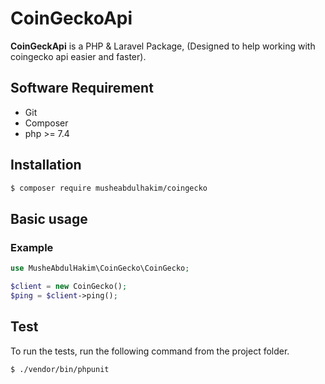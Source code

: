 # CoinGeckoApi


**CoinGeckApi** is a PHP & Laravel Package, (Designed to help working with coingecko api easier and faster).


## Software Requirement
- Git
- Composer
- php >= 7.4

<a name="Installation"></a>
## Installation

```bash
$ composer require musheabdulhakim/coingecko
```

## Basic usage


### Example
```php
use MusheAbdulHakim\CoinGecko\CoinGecko;

$client = new CoinGecko();
$ping = $client->ping();

```


## Test

To run the tests, run the following command from the project folder.

``` bash
$ ./vendor/bin/phpunit
```


